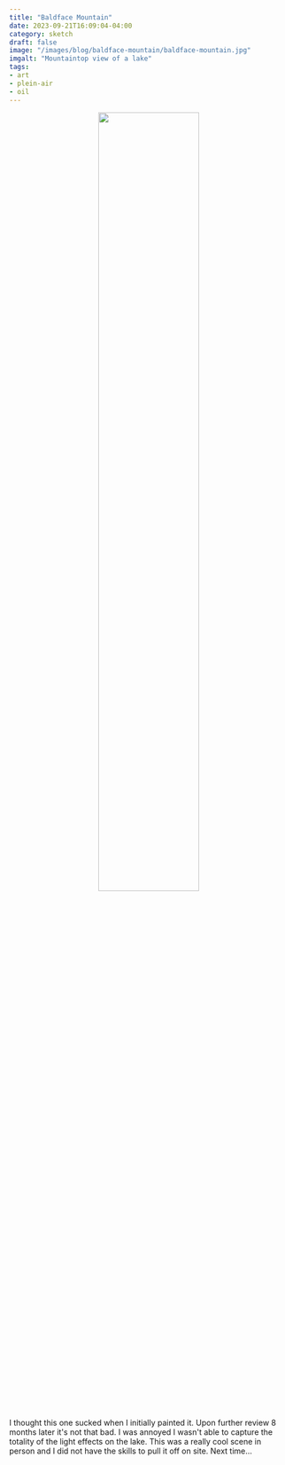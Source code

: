 ```yaml
---
title: "Baldface Mountain"
date: 2023-09-21T16:09:04-04:00
category: sketch
draft: false
image: "/images/blog/baldface-mountain/baldface-mountain.jpg"
imgalt: "Mountaintop view of a lake"
tags: 
- art
- plein-air
- oil
---
```


<div style="width:100%; text-align:center">
<img src="/static/images/blog/baldface-mountain/baldface-mountain.jpg" width="60%" style="display:inline-block;">
</div>

I thought this one sucked when I initially painted it.
Upon further review 8 months later it's not that bad. 
I was annoyed I wasn't able to capture the totality of the light effects on the lake.
This was a really cool scene in person and I did not have the skills to pull it off on site.
Next time...
